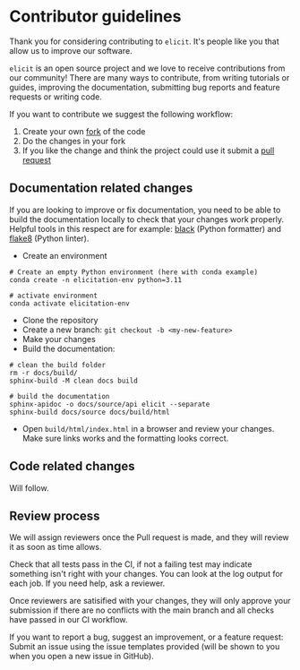 # Contributor guidelines

Thank you for considering contributing to `elicit`. It's people like you that allow us to improve our software.

`elicit` is an open source project and we love to receive contributions from our community!
There are many ways to contribute, from writing tutorials or guides, improving the documentation, submitting bug reports and feature requests or writing code.

If you want to contribute we suggest the following workflow:

1. Create your own [fork](https://docs.github.com/en/pull-requests/collaborating-with-pull-requests/working-with-forks/fork-a-repo) of the code 
2. Do the changes in your fork 
3. If you like the change and think the project could use it submit a [pull request](https://docs.github.com/en/pull-requests/collaborating-with-pull-requests/proposing-changes-to-your-work-with-pull-requests/creating-a-pull-request)

## Documentation related changes

If you are looking to improve or fix documentation, you need to be able to build the documentation locally to check that your changes work properly. Helpful tools in this respect are for example: [black](https://black.readthedocs.io/en/stable/index.html) (Python formatter) and [flake8](https://flake8.pycqa.org/en/latest/) (Python linter).

* Create an environment 

```
# Create an empty Python environment (here with conda example)
conda create -n elicitation-env python=3.11

# activate environment
conda activate elicitation-env
```

* Clone the repository
* Create a new branch: `git checkout -b <my-new-feature>`
* Make your changes
* Build the documentation:

```
# clean the build folder
rm -r docs/build/
sphinx-build -M clean docs build

# build the documentation
sphinx-apidoc -o docs/source/api elicit --separate
sphinx-build docs/source docs/build/html
```

* Open ``build/html/index.html`` in a browser and review your changes. Make sure links works and the formatting looks correct.

## Code related changes

Will follow.

## Review process

We will assign reviewers once the Pull request is made, and they will review it as soon as time allows.

Check that all tests pass in the CI, if not a failing test may indicate something isn't right with your changes. 
You can look at the log output for each job. If you need help, ask a reviewer.

Once reviewers are satisified with your changes, they will only approve your submission if there are no conflicts with the main branch and all checks have passed in our CI workflow.

If you want to report a bug, suggest an improvement, or a feature request: Submit an issue using the issue templates
provided (will be shown to you when you open a new issue in GitHub).

